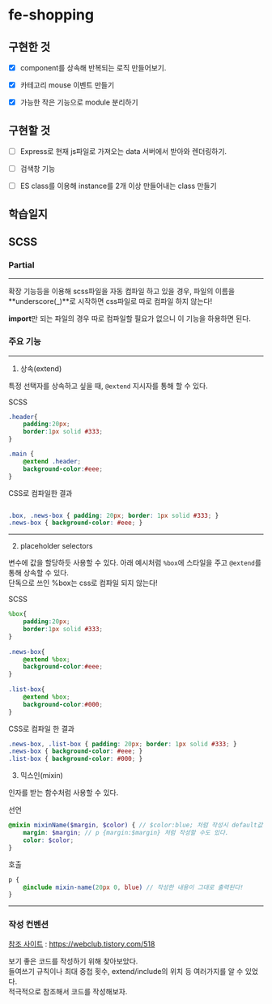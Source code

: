 # fe-shopping

## 구현한 것

-[x] component를 상속해 반복되는 로직 만들어보기.

-[x] 카테고리 mouse 이벤트 만들기

-[x] 가능한 작은 기능으로 module 분리하기

## 구현할 것

-[ ] Express로 현재 js파일로 가져오는 data 서버에서 받아와 렌더링하기.

-[ ] 검색창 기능

-[ ] ES class를 이용해 instance를 2개 이상 만들어내는 class 만들기

## 학습일지

## SCSS

### Partial
---
확장 기능등을 이용해 scss파일을 자동 컴파일 하고 있을 경우, 파일의 이름을 **underscore(_)**로 시작하면 css파일로 따로 컴파일 하지 않는다!  

**import**만 되는 파일의 경우 따로 컴파일할 필요가 없으니 이 기능을 하용하면 된다.


### 주요 기능
---
1. 상속(extend)

특정 선택자를 상속하고 싶을 때, `@extend` 지시자를 통해 할 수 있다.

SCSS


```scss
.header{
    padding:20px;
    border:1px solid #333;
}

.main {
    @extend .header;
    background-color:#eee;
}
```

CSS로 컴파일한 결과
```css

.box, .news-box { padding: 20px; border: 1px solid #333; }
.news-box { background-color: #eee; }
```
---
2. placeholder selectors

변수에 값을 할당하듯 사용할 수 있다. 아래 예시처럼 `%box`에 스타일을 주고 `@extend`를 통해 상속할 수 있다.  
단독으로 쓰인 %box는 css로 컴파일 되지 않는다!  

SCSS
```scss
%box{
	padding:20px;
	border:1px solid #333;
}
 
.news-box{
	@extend %box;
	background-color:#eee;
}
 
.list-box{
	@extend %box;
	background-color:#000;	
}
```
CSS로 컴파일 한 결과
```css
.news-box, .list-box { padding: 20px; border: 1px solid #333; }
.news-box { background-color: #eee; }
.list-box { background-color: #000; }
```

3. 믹스인(mixin)

인자를 받는 함수처럼 사용할 수 있다.  

선언
```scss
@mixin mixinName($margin, $color) { // $color:blue; 처럼 작성시 default값을 줄 수 있다.
    margin: $margin; // p {margin:$margin} 처럼 작성할 수도 있다.
    color: $color;
}
```
호출
```scss
p {
    @include mixin-name(20px 0, blue) // 작성한 내용이 그대로 출력된다!
}
```
---
### 작성 컨벤션

[참조 사이트](https://webclub.tistory.com/518) : https://webclub.tistory.com/518

보기 좋은 코드를 작성하기 위해 찾아보았다.  
들여쓰기 규칙이나 최대 중첩 횟수, extend/include의 위치 등 여러가지를 알 수 있었다.  
적극적으로 참조해서 코드를 작성해보자.